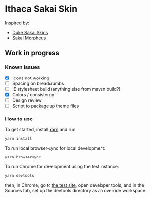 # Ithaca Sakai Skin

Inspired by:

* [Duke Sakai Skins](https://github.com/DukeLearningInnovation/duke-sakai-skins)
* [Sakai Morpheus](https://github.com/sakaiproject/sakai/tree/master/library)

## Work in progress

### Known issues

* [x] Icons not working
* [ ] Spacing on breadcrumbs
* [ ] IE stylesheet build (anything else from maven build?)
* [x] Colors / consistency
* [ ] Design review
* [ ] Script to package up theme files

### How to use

To get started, install [Yarn](https://yarnpkg.com/en/) and run

```bash
yarn install
```

To run local browser-sync for local development:


```bash
yarn browsersync
```

To run Chrome for development using the test instance:

```bash
yarn devtools
```

then, in Chrome, go to [the test site](https://ithaca-test.longsight.com), open developer tools,
and in the Sources tab, set up the devtools directory as an override workspace.

